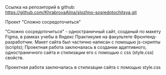 Cсылка на репозиторий в github: https://github.com/KhrabrovaAlina/slozhno-sosredotochitsya.git

Проект "Сложно сосредоточиться"

"Сложно сосредоточиться" - одностраничный сайт, созданый по макету Figma, в рамках учебы в Яндекс Практикуме на факультете Фронтенд-разработчик. Макет сайта был частично написан с помощью js-скрипты (scripts); Проектная работа заключалась в создании адаптивного, одностраничного сайта и стилизации его с помощью с css (style.css) свойств.

Проектная работа заключалась в стилизации сайта с помощью style.css
